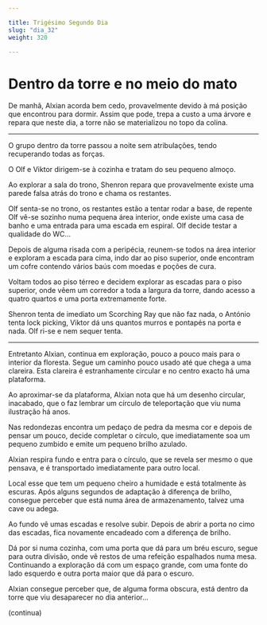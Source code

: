 ```yaml
---

title: Trigésimo Segundo Dia
slug: "dia_32"
weight: 320

---
```


# Dentro da torre e no meio do mato

De manhã, Alxian acorda bem cedo, provavelmente devido à má posição que encontrou para dormir. Assim que pode, trepa a custo a uma árvore e repara que neste dia, a torre não se materializou no topo da colina.

---

O grupo dentro da torre passou a noite sem atribulações, tendo recuperando todas as forças.

O Olf e Viktor dirigem-se à cozinha e tratam do seu pequeno almoço.

Ao explorar a sala do trono, Shenron repara que provavelmente existe uma parede falsa atrás do trono e chama os restantes.

Olf senta-se no trono, os restantes estão a tentar rodar a base, de repente Olf vê-se sozinho numa pequena área interior, onde existe uma casa de banho e uma entrada para uma escada em espiral. Olf decide testar a qualidade do WC...

Depois de alguma risada com a peripécia, reunem-se todos na área interior e exploram a escada para cima, indo dar ao piso superior, onde encontram um cofre contendo vários baús com moedas e poções de cura.

Voltam todos ao piso térreo e decidem explorar as escadas para o piso superior, onde vêem um corredor a toda a largura da torre, dando acesso a quatro quartos e uma porta extremamente forte.

Shenron tenta de imediato um Scorching Ray que não faz nada, o António tenta lock picking, Viktor dá uns quantos murros e pontapés na porta e nada. Olf ri-se e nem sequer tenta.

---

Entretanto Alxian, continua em exploração, pouco a pouco mais para o interior da floresta. Segue um caminho pouco usado até que chega a uma clareira. Esta clareira é estranhamente circular e no centro exacto há uma plataforma.

Ao aproximar-se da plataforma, Alxian nota que há um desenho circular, inacabado, que o faz lembrar um círculo de teleportação que viu numa ilustração há anos.

Nas redondezas encontra um pedaço de pedra da mesma cor e depois de pensar um pouco, decide completar o círculo, que imediatamente soa um pequeno zumbido e emite um pequeno brilho azulado.

Alxian respira fundo e entra para o círculo, que se revela ser mesmo o que pensava, e é transportado imediatamente para outro local.

Local esse que tem um pequeno cheiro a humidade e está totalmente às escuras. Após alguns segundos de adaptação à diferença de brilho, consegue perceber que está numa área de armazenamento, talvez uma cave ou adega.

Ao fundo vê umas escadas e resolve subir. Depois de abrir a porta no cimo das escadas, fica novamente encadeado com a diferença de brilho.

Dá por si numa cozinha, com uma porta que dá para um bréu escuro, segue para outra divisão, onde vê restos de uma refeição espalhados numa mesa. Continuando a exploração dá com um espaço grande, com uma fonte do lado esquerdo e outra porta maior que dá para o escuro.

Alxian consegue perceber que, de alguma forma obscura, está dentro da torre que viu desaparecer no dia anterior...

(continua)